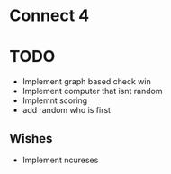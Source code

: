 # Connect 4


# TODO
- Implement graph based check win
- Implement computer that isnt random
- Implemnt scoring
- add random who is first

## Wishes
- Implement ncureses
